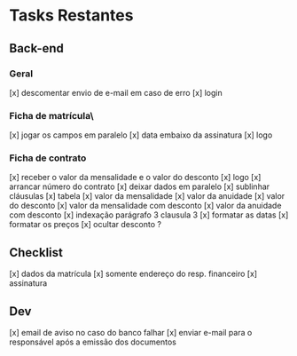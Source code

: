 # Tasks Restantes

## Back-end
### Geral
[x] descomentar envio de e-mail em caso de erro
[x] login
### Ficha de matrícula\
[x] jogar os campos em paralelo
[x] data embaixo da assinatura
[x] logo
### Ficha de contrato
[x] receber o valor da mensalidade e o valor do desconto
[x] logo
[x] arrancar número do contrato
[x] deixar dados em paralelo
[x] sublinhar cláusulas
[x] tabela
    [x] valor da mensalidade
    [x] valor da anuidade
    [x] valor do desconto
    [x] valor da mensalidade com desconto
    [x] valor da anuidade com desconto
[x] indexação parágrafo 3 clausula 3
[x] formatar as datas
[x] formatar os preços
[x] ocultar desconto ?
## Checklist
[x] dados da matrícula
    [x] somente endereço do resp. financeiro
[x] assinatura
## Dev
[x] email de aviso no caso do banco falhar
[x] enviar e-mail para o responsável após a emissão dos documentos
